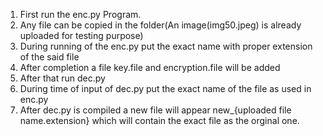 1. First run the enc.py Program.
2. Any file can be copied in the folder(An image(img50.jpeg) is already uploaded for testing purpose)
3. During running of the enc.py put the exact name with proper extension of the said file
4. After completion a file key.file and encryption.file will be added
5. After that run dec.py
6. During time of input of dec.py put the exact name of the file as used in enc.py
7. After dec.py is compiled a new file will appear new_{uploaded file name.extension} which will contain the exact file as the orginal one.